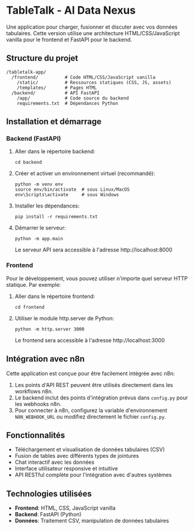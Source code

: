
# TableTalk - AI Data Nexus

Une application pour charger, fusionner et discuter avec vos données tabulaires. Cette version utilise une architecture HTML/CSS/JavaScript vanilla pour le frontend et FastAPI pour le backend.

## Structure du projet

```
/tabletalk-app/
  /frontend/          # Code HTML/CSS/JavaScript vanilla
    /static/          # Ressources statiques (CSS, JS, assets)
    /templates/       # Pages HTML
  /backend/           # API FastAPI
    /app/             # Code source du backend
    requirements.txt  # Dépendances Python
```

## Installation et démarrage

### Backend (FastAPI)

1. Aller dans le répertoire backend:
   ```
   cd backend
   ```

2. Créer et activer un environnement virtuel (recommandé):
   ```
   python -m venv env
   source env/bin/activate  # sous Linux/MacOS
   env\Scripts\activate     # sous Windows
   ```

3. Installer les dépendances:
   ```
   pip install -r requirements.txt
   ```

4. Démarrer le serveur:
   ```
   python -m app.main
   ```
   Le serveur API sera accessible à l'adresse http://localhost:8000

### Frontend

Pour le développement, vous pouvez utiliser n'importe quel serveur HTTP statique. Par exemple:

1. Aller dans le répertoire frontend:
   ```
   cd frontend
   ```

2. Utiliser le module http.server de Python:
   ```
   python -m http.server 3000
   ```
   Le frontend sera accessible à l'adresse http://localhost:3000

## Intégration avec n8n

Cette application est conçue pour être facilement intégrée avec n8n:

1. Les points d'API REST peuvent être utilisés directement dans les workflows n8n.
2. Le backend inclut des points d'intégration prévus dans `config.py` pour les webhooks n8n.
3. Pour connecter à n8n, configurez la variable d'environnement `N8N_WEBHOOK_URL` ou modifiez directement le fichier `config.py`.

## Fonctionnalités

- Téléchargement et visualisation de données tabulaires (CSV)
- Fusion de tables avec différents types de jointures
- Chat interactif avec les données
- Interface utilisateur responsive et intuitive
- API RESTful complète pour l'intégration avec d'autres systèmes

## Technologies utilisées

- **Frontend**: HTML, CSS, JavaScript vanilla
- **Backend**: FastAPI (Python)
- **Données**: Traitement CSV, manipulation de données tabulaires
